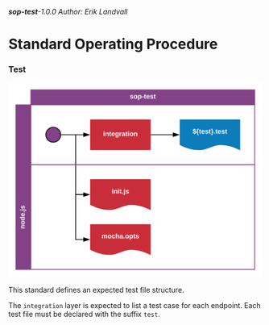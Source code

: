 _**sop-test**-1.0.0_
_Author: Erik Landvall_
# Standard Operating Procedure
### Test

![Test diagram](diagram/sop-test.svg)

This standard defines an expected test file structure.

The `integration` layer is expected to list a test case for each endpoint. Each test file must be declared with the suffix `test`.
